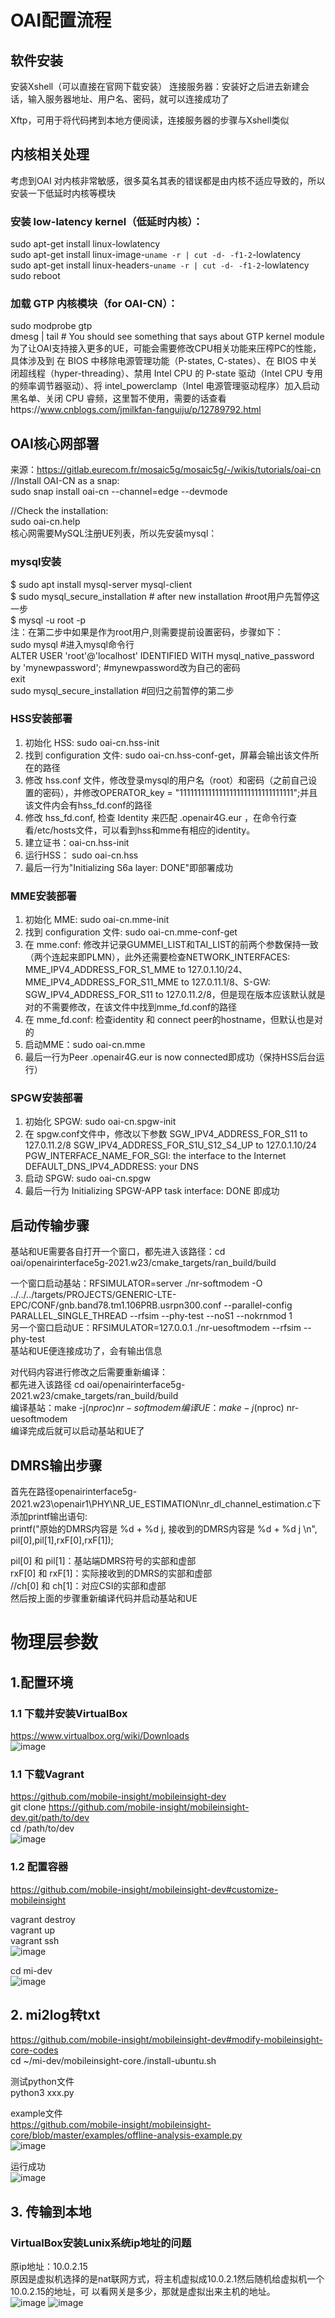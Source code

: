 # OAI配置流程
## 软件安装
安装Xshell（可以直接在官网下载安装）
连接服务器：安装好之后进去新建会话，输入服务器地址、用户名、密码，就可以连接成功了

Xftp，可用于将代码拷到本地方便阅读，连接服务器的步骤与Xshell类似


## 内核相关处理
考虑到OAI 对内核非常敏感，很多莫名其表的错误都是由内核不适应导致的，所以安装一下低延时内核等模块

### 安装 low-latency kernel（低延时内核）：
sudo apt-get install linux-lowlatency  
sudo apt-get install linux-image-`uname -r | cut -d- -f1-2`-lowlatency  
sudo apt-get install linux-headers-`uname -r | cut -d- -f1-2`-lowlatency  
sudo reboot

### 加载 GTP 内核模块（for OAI-CN）：
sudo modprobe gtp  
dmesg | tail # You should see something that says about GTP kernel module  
为了让OAI支持接入更多的UE，可能会需要修改CPU相关功能来压榨PC的性能，具体涉及到 在 BIOS 中移除电源管理功能（P-states, C-states）、在 BIOS 中关闭超线程（hyper-threading）、禁用 Intel CPU 的 P-state 驱动（Intel CPU 专用的频率调节器驱动）、将 intel_powerclamp（Intel 电源管理驱动程序）加入启动黑名单、关闭 CPU 睿频，这里暂不使用，需要的话查看https://www.cnblogs.com/jmilkfan-fanguiju/p/12789792.html

## OAI核心网部署
来源：https://gitlab.eurecom.fr/mosaic5g/mosaic5g/-/wikis/tutorials/oai-cn
//Install OAI-CN as a snap:  
sudo snap install oai-cn --channel=edge --devmode

//Check the installation:  
sudo oai-cn.help   
核心网需要MySQL注册UE列表，所以先安装mysql：

### mysql安装
$ sudo apt install mysql-server mysql-client  
$ sudo mysql_secure_installation # after new installation #root用户先暂停这一步  
$ mysql -u root -p  
注：在第二步中如果是作为root用户,则需要提前设置密码，步骤如下：  
sudo mysql  #进入mysql命令行  
ALTER USER 'root'@'localhost' IDENTIFIED WITH mysql_native_password by 'mynewpassword';  #mynewpassword改为自己的密码  
exit  
sudo mysql_secure_installation #回归之前暂停的第二步

### HSS安装部署
1.	初始化 HSS: sudo oai-cn.hss-init
2.	找到 configuration 文件: sudo oai-cn.hss-conf-get，屏幕会输出该文件所在的路径
3.	修改 hss.conf 文件，修改登录mysql的用户名（root）和密码（之前自己设置的密码），并修改OPERATOR_key = "11111111111111111111111111111111";并且该文件内会有hss_fd.conf的路径
4.	修改 hss_fd.conf, 检查 Identity 来匹配 .openair4G.eur ，在命令行查看/etc/hosts文件，可以看到hss和mme有相应的identity。
5.	建立证书：oai-cn.hss-init
6.	运行HSS： sudo oai-cn.hss
7.	最后一行为"Initializing S6a layer: DONE"即部署成功

### MME安装部署
1.	初始化 MME: sudo oai-cn.mme-init
2.	找到 configuration 文件: sudo oai-cn.mme-conf-get
3.	在 mme.conf: 修改并记录GUMMEI_LIST和TAI_LIST的前两个参数保持一致（两个连起来即PLMN），此外还需要检查NETWORK_INTERFACES: MME_IPV4_ADDRESS_FOR_S1_MME to 127.0.1.10/24、MME_IPV4_ADDRESS_FOR_S11_MME to 127.0.11.1/8、S-GW: SGW_IPV4_ADDRESS_FOR_S11 to 127.0.11.2/8，但是现在版本应该默认就是对的不需要修改，在该文件中找到mme_fd.conf的路径
4.	在 mme_fd.conf: 检查identity 和 connect peer的hostname，但默认也是对的
5.	启动MME：sudo oai-cn.mme
6.	最后一行为Peer .openair4G.eur is now connected即成功（保持HSS后台运行）

### SPGW安装部署
1.	初始化 SPGW: sudo oai-cn.spgw-init
2.	在 spgw.conf文件中，修改以下参数
SGW_IPV4_ADDRESS_FOR_S11 to 127.0.11.2/8
SGW_IPV4_ADDRESS_FOR_S1U_S12_S4_UP to 127.0.1.10/24
PGW_INTERFACE_NAME_FOR_SGI: the interface to the Internet
DEFAULT_DNS_IPV4_ADDRESS: your DNS
3.	启动 SPGW: sudo oai-cn.spgw
4.	最后一行为 Initializing SPGW-APP task interface: DONE 即成功



## 启动传输步骤
基站和UE需要各自打开一个窗口，都先进入该路径：cd oai/openairinterface5g-2021.w23/cmake_targets/ran_build/build

一个窗口启动基站：RFSIMULATOR=server ./nr-softmodem -O ../../../targets/PROJECTS/GENERIC-LTE-EPC/CONF/gnb.band78.tm1.106PRB.usrpn300.conf --parallel-config PARALLEL_SINGLE_THREAD --rfsim --phy-test --noS1 --nokrnmod 1  
另一个窗口启动UE：RFSIMULATOR=127.0.0.1 ./nr-uesoftmodem --rfsim --phy-test  
基站和UE便连接成功了，会有输出信息


对代码内容进行修改之后需要重新编译：  
都先进入该路径 cd oai/openairinterface5g-2021.w23/cmake_targets/ran_build/build  
编译基站：make -j$(nproc) nr-softmodem  
编译UE： make -j$(nproc) nr-uesoftmodem  
编译完成后就可以启动基站和UE了

## DMRS输出步骤
首先在路径openairinterface5g-2021.w23\openair1\PHY\NR_UE_ESTIMATION\nr_dl_channel_estimation.c下添加printf输出语句:  
printf("原始的DMRS内容是 %d + %d j, 接收到的DMRS内容是 %d + %d j \n", pil[0],pil[1],rxF[0],rxF[1]);
 
pil[0] 和 pil[1]：基站端DMRS符号的实部和虚部  
rxF[0] 和 rxF[1]：实际接收到的DMRS的实部和虚部  
//ch[0] 和 ch[1]：对应CSI的实部和虚部  
然后按上面的步骤重新编译代码并启动基站和UE

# 物理层参数
## 1.配置环境
### 1.1 下载并安装VirtualBox
https://www.virtualbox.org/wiki/Downloads  
![image](https://user-images.githubusercontent.com/86646728/221450006-7446ffa8-3bd3-4fa4-b127-3deb6ab26a21.png)

### 1.1 下载Vagrant
https://github.com/mobile-insight/mobileinsight-dev  
git clone https://github.com/mobile-insight/mobileinsight-dev.git/path/to/dev  
cd /path/to/dev  
![image](https://user-images.githubusercontent.com/86646728/221449133-6c2e8a0c-3186-457f-becd-a4790a8dc94e.png)

### 1.2 配置容器
https://github.com/mobile-insight/mobileinsight-dev#customize-mobileinsight

vagrant destroy  
vagrant up  
vagrant ssh  
![image](https://user-images.githubusercontent.com/86646728/221449342-01e99f42-7747-4bf1-9645-11609cbacadd.png)

cd mi-dev  
![image](https://user-images.githubusercontent.com/86646728/221449378-b1a3f5b4-6c84-4d2a-ae00-edf7f41c52b7.png)

## 2. mi2log转txt
https://github.com/mobile-insight/mobileinsight-dev#modify-mobileinsight-core-codes  
cd ~/mi-dev/mobileinsight-core./install-ubuntu.sh 

测试python文件  
python3 xxx.py  

example文件  
https://github.com/mobile-insight/mobileinsight-core/blob/master/examples/offline-analysis-example.py  
![image](https://user-images.githubusercontent.com/86646728/221449539-accea81a-74b6-4f14-8f90-64a827dc174f.png)

运行成功  
![image](https://user-images.githubusercontent.com/86646728/221449576-cfa4406c-a01c-49a1-9923-c1c77246439d.png)
## 3. 传输到本地
### VirtualBox安装Lunix系统ip地址的问题
原ip地址：10.0.2.15  
原因是虚拟机选择的是nat联网方式，将主机虚拟成10.0.2.1然后随机给虚拟机一个10.0.2.15的地址，可
以看网关是多少，那就是虚拟出来主机的地址。  
![image](https://user-images.githubusercontent.com/86646728/221449696-42cd681e-02ef-4837-ba57-e624dc5802ae.png)
![image](https://user-images.githubusercontent.com/86646728/221449727-2c482c5a-6745-4eeb-b0b5-f717af34cdf5.png)
